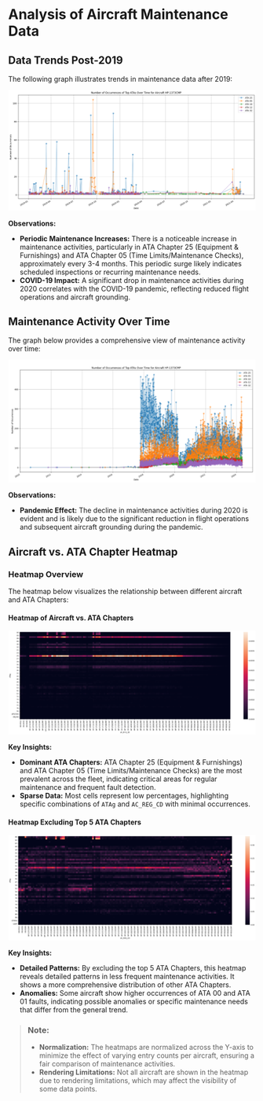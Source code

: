 # Analysis of Aircraft Maintenance Data

## Data Trends Post-2019
The following graph illustrates trends in maintenance data after 2019:

![Aircraft Maintenance After 2019](./imgs/Aircraft_after_2019.png)

**Observations:**
- **Periodic Maintenance Increases:** There is a noticeable increase in maintenance activities, particularly in ATA Chapter 25 (Equipment & Furnishings) and ATA Chapter 05 (Time Limits/Maintenance Checks), approximately every 3-4 months. This periodic surge likely indicates scheduled inspections or recurring maintenance needs.
- **COVID-19 Impact:** A significant drop in maintenance activities during 2020 correlates with the COVID-19 pandemic, reflecting reduced flight operations and aircraft grounding.

## Maintenance Activity Over Time
The graph below provides a comprehensive view of maintenance activity over time:

![All-Time Aircraft Maintenance](./imgs/Aircraft_all_time.png)

**Observations:**
- **Pandemic Effect:** The decline in maintenance activities during 2020 is evident and is likely due to the significant reduction in flight operations and subsequent aircraft grounding during the pandemic.

## Aircraft vs. ATA Chapter Heatmap
### Heatmap Overview
The heatmap below visualizes the relationship between different aircraft and ATA Chapters:

#### Heatmap of Aircraft vs. ATA Chapters
![Heatmap of Aircraft vs. ATA](./imgs/ATAg_vs_TAIL_num_heatmap_normalized.png)

**Key Insights:**
- **Dominant ATA Chapters:** ATA Chapter 25 (Equipment & Furnishings) and ATA Chapter 05 (Time Limits/Maintenance Checks) are the most prevalent across the fleet, indicating critical areas for regular maintenance and frequent fault detection.
- **Sparse Data:** Most cells represent low percentages, highlighting specific combinations of `ATAg` and `AC_REG_CD` with minimal occurrences.

#### Heatmap Excluding Top 5 ATA Chapters
![Heatmap Excluding Top 5 ATA](./imgs/ATAg_vs_TAIL_num_without_top_5_ATA_heatmap_normalized.png)

**Key Insights:**
- **Detailed Patterns:** By excluding the top 5 ATA Chapters, this heatmap reveals detailed patterns in less frequent maintenance activities. It shows a more comprehensive distribution of other ATA Chapters.
- **Anomalies:** Some aircraft show higher occurrences of ATA 00 and ATA 01 faults, indicating possible anomalies or specific maintenance needs that differ from the general trend.

> ### Note:
> - **Normalization:** The heatmaps are normalized across the Y-axis to minimize the effect of varying entry counts per aircraft, ensuring a fair comparison of maintenance activities.
> - **Rendering Limitations:** Not all aircraft are shown in the heatmap due to rendering limitations, which may affect the visibility of some data points.